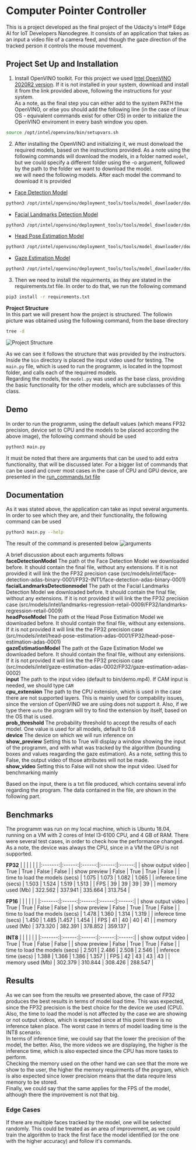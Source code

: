 # Computer Pointer Controller

This is a project developed as the final project of the Udacity's Intel® Edge AI for IoT Developers Nanodegree. It consists of an application that takes as an input a video file of a camera feed, and though the gaze direction of the tracked person it controls the mouse movement.

## Project Set Up and Installation

1. Install OpenVINO toolkit. For this project we used [Intel OpenVINO 2020R2 version](https://docs.openvinotoolkit.org/2020.2/index.html). If it is not installed in your system, download and install it from the link provided above, following the instructions for your system. <br/>
As a note, as the final step you can either add to the system PATH the OpenVINO, or else you should add the following line (in the case of linux OS - equivalent commands exist for other OS) in order to initialize the OpenVINO enviroment in every bash window you open. 
```bash
source /opt/intel/openvino/bin/setupvars.sh
```
2. After installing the OpenVINO and initializing it, we must donwload the required models, based on the instructions provided. As a note using the following commands will download the models, in a folder named `model`, but we could specify a different folder using the -o argument, followed by the path to the folder we want to download the model.  <br/>
we will need the following models. After each model the command to download it is provided <br/>
- [Face Detection Model](https://docs.openvinotoolkit.org/latest/_models_intel_face_detection_adas_binary_0001_description_face_detection_adas_binary_0001.html) <br/>
```bash
python3 /opt/intel/openvino/deployment_tools/tools/model_downloader/downloader.py --name "face-detection-adas-binary-0001"<br/>
``` 
- [Facial Landmarks Detection Model](https://docs.openvinotoolkit.org/latest/_models_intel_landmarks_regression_retail_0009_description_landmarks_regression_retail_0009.html) <br/>
```bash
python3 /opt/intel/openvino/deployment_tools/tools/model_downloader/downloader.py --name "landmarks-regression-retail-0009"
```

- [Head Pose Estimation Model](https://docs.openvinotoolkit.org/latest/_models_intel_head_pose_estimation_adas_0001_description_head_pose_estimation_adas_0001.html) <br/>
```bash
python3 /opt/intel/openvino/deployment_tools/tools/model_downloader/downloader.py --name "head-pose-estimation-adas-0001"
```


- [Gaze Estimation Model](https://docs.openvinotoolkit.org/latest/_models_intel_gaze_estimation_adas_0002_description_gaze_estimation_adas_0002.html)
```bash
python3 /opt/intel/openvino/deployment_tools/tools/model_downloader/downloader.py --name "gaze-estimation-adas-0002"
```
3. Then we need to install the requirments, as they are stated in the requirements.txt file. In order to do that, we run the following command
```bash
pip3 install -r requirements.txt
```

**Project Structure** <br/>
In this part we will present how the project is structured. The followin picture was obtained using the following command, from the base directory
```bash
tree -d
```
![Project Structure](project.png)

As we can see it follows the structure that was provided by the instructors. Inside the `bin` directory is placed the input video used for testing. The `main.py` file, which is used to run the programm, is located in the topmost folder, and calls each of the requirred models. <br/>
Regarding the models, the `model.py` was used as the base class, providing the basic functionality for the other models, which are subclasses of this class.

## Demo
In order to run the programm, using the default values (which means FP32 precision, device set to CPU and the models to be placed according the above image), the following command should be used
```bash
python3 main.py
```
It must be noted that there are arguments that can be used to add extra functionality, that will be discussed later. For a bigger list of commands that can be used and cover most cases in the case of CPU and GPU device, are presented in the [run_commands.txt file](run_commands.txt)

## Documentation
As it was stated above, the application can take as input several arguments. In order to see which they are, and their functionality, the following command can be used
```bash
python3 main.py --help
```
The result of the command is presented below
![arguments](help.png)

A brief discussion about each arguments follows <br/>
**faceDetectionModel** 
The path ot the Face Detection Model we downloaded before. It should contain the final file, without any extensions. If it is not provided it will link the the FP32 precision case (src/models/intel/face-detection-adas-binary-0001/FP32-INT1/face-detection-adas-binary-0001)<br/>
**facialLandmarksDetectionmodel** 
The path ot the Facial Landmarks Detection Model we downloaded before. It should contain the final file, without any extensions. If it is not provided it will link the the FP32 precision case (src/models/intel/landmarks-regression-retail-0009/FP32/landmarks-regression-retail-0009)<br/>
**headPoseModel**
The path ot the Head Pose Estimation Model we downloaded before. It should contain the final file, without any extensions. If it is not provided it will link the the FP32 precision case (src/models/intel/head-pose-estimation-adas-0001/FP32/head-pose-estimation-adas-0001)<br/>
**gazeEstimationModel**
The path ot the Gaze Estimation Model we downloaded before. It should contain the final file, without any extensions. If it is not provided it will link the the FP32 precision case (src/models/intel/gaze-estimation-adas-0002/FP32/gaze-estimation-adas-0002)<br/>
**input**
The path to the input video (default to bin/demo.mp4). If CAM input is needed, we should type `CAM`<br/>
**cpu_extension**
The path to the CPU extension, which is used in the case there are not supported layers. This is mainly used for compability issues, since the version of OpenVINO we are using does not support it. Also, if we type there `auto` the program will try to find the extension by itself, based on the OS that is used.<br/>
**prob_threshold**
The probability threshold to accept the results of each model. One value is used for all models, default to 0.6<br/>
**device**
The device on which we will run inference on<br/>
**show_preview**
Setting this to True will display a window showing the input of the programm, and with what was tracked by the algorithm (bounding boxes and values reagarding the gaze estimation). As a note, setting this to False, the output video of those attributes will not be made.<br/>
**show_video**
Setting this to False will not show the input video. Used for benchmarking mainly<br/>

Based on the input, there is a txt file produced, which contains several info regarding the program. The data contained in the file, are shown in the following part.<br/>

## Benchmarks
The programm was run on my local machine, which is Ubuntu 18.04, running on a VM with 2 cores of Intel I3-6100 CPU, and 4 GB of RAM. There were several test cases, in order to check how the performance changed. As a note, the device was always the CPU, since in a VM the GPU is not supported.<br/>

**FP32** 
 |   |   |   |   |   |
|:-------:|:------:|:------:|:------:|:------:|
| show output video  | True  | True  | False | False |
| show preview  | False  | True  | True | False |
|  time to load the models (secs) | 1.075   | 1.073    | 1.082 | 1.065  |
| inferece time (secs)  | 1.503  | 1.524  | 1.519 | 1.513 |
| FPS  | 39   | 39   | 39 | 39 |
| memory used (Mb)   | 322.562  | 337.941  | 335.664 | 313.754 |

**FP16**
|   |   |   |   |   |
|:-------:|:------:|:------:|:------:|:------:|
| show output video  | True  | True  | False | False |
| show preview  | False  | True  | True | False |
|  time to load the models (secs) | 1.478   | 1.360    | 1.314 | 1.319  |
| inferece time (secs)  | 1.450  | 1.485  |1.457 | 1.454 |
| FPS  | 41   | 40   | 40 | 41 |
| memory used (Mb)   | 373.320  | 382.391  | 378.852 | 359.137 |

**ΙΝΤ8**
|   |   |   |   |   |
|:-------:|:------:|:------:|:------:|:------:|
| show output video  | True  | True  | False | False |
| show preview  | False  | True  | True | False |
|  time to load the models (secs) | 2.501   | 2.486   | 2.508 | 2.546  |
| inferece time (secs)  | 1.388  | 1.366  | 1.386 | 1.357 |
| FPS  | 42   | 43   | 43 | 43 |
| memory used (Mb)   | 302.379  | 310.844  | 308.426 | 288.547  |
## Results
As we can see from the results we presented above, the case of FP32 produces the best results in terms of model load time. This was expected, since the FP32 precision is the best choice for the device we used (CPU). Also, the time to load the model is not affected by the case we are showing or not output videos, which is expected since at this point there is no inference taken place. The worst case in temrs of model loading time is the INT8 scenario. <br/>
In terms of inference time, we could say that the lower the precision of the model, the better. Also, the more videos we are displaying, the higher is the inference time, which is also expected since the CPU has more tasks to perform. <br/>
Checking the memory used on the other hand we can see that the more we show to the user, the higher the memory requirments of the program, which is also expected since lower precision means that the data require less memory to be stored.<br/>
Finally, we could say that the same applies for the FPS of the model, although there the improvement is not that big.

### Edge Cases
If there are multiple faces tracked by the model, one will be selected randomly. This could be treated as an area of improvement, as we could train the algorithm to track the first face the model identified (or the one with the higher accuracy) and follow it's commands.
